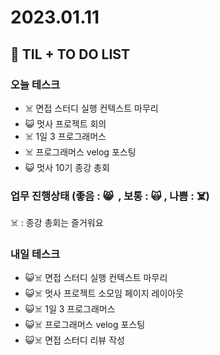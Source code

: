# 2023.01.11

## 📓 TIL + TO DO LIST

### 오늘 테스크

- ☠️ 면접 스터디 실행 컨텍스트 마무리
- 😺 멋사 프로젝트 회의
- ☠️ 1일 3 프로그래머스
- ☠️ 프로그래머스 velog 포스팅
- 😺 멋사 10기 종강 총회

### 업무 진행상태 (좋음 : 😸  , 보통 : 🙀 , 나쁨 : ☠️)

☠️ : 종강 총회는 즐거워요

### 내일 테스크

- 😺☠️ 면접 스터디 실행 컨텍스트 마무리
- 😺☠️ 멋사 프로젝트 소모임 페이지 레이아웃
- 😺☠️ 1일 3 프로그래머스
- 😺☠️ 프로그래머스 velog 포스팅
- 😺☠️ 면접 스터디 리뷰 작성

